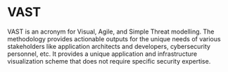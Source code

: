 # VAST

VAST is an acronym for Visual, Agile, and Simple Threat modelling. The methodology provides actionable outputs for the unique needs of various stakeholders like application architects and developers, cybersecurity personnel, etc. 
It provides a unique application and infrastructure visualization scheme that does not require specific security expertise.